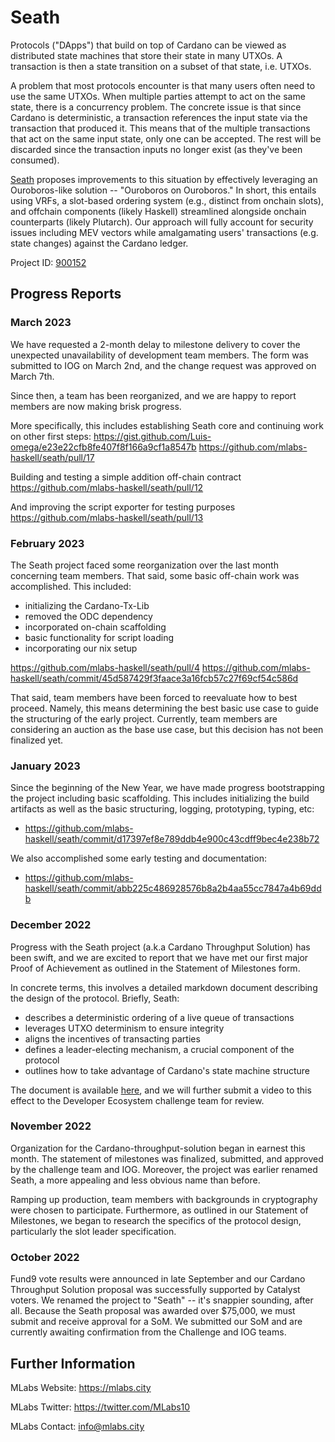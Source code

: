 # Seath 

Protocols ("DApps") that build on top of Cardano can be viewed as distributed state machines that store their state in many UTXOs. A transaction is then a state transition on a subset of that state, i.e. UTXOs.

A problem that most protocols encounter is that many users often need to use the same UTXOs. When multiple parties attempt to act on the same state, there is a concurrency problem. The concrete issue is that since Cardano is deterministic, a transaction references the input state via the transaction that produced it. This means that of the multiple transactions that act on the same input state, only one can be accepted. The rest will be discarded since the transaction inputs no longer exist (as they've been consumed).

[Seath](https://cardano.ideascale.com/c/idea/422388) proposes improvements to this situation by effectively leveraging an Ouroboros-like solution -- "Ouroboros on Ouroboros." In short, this entails using VRFs, a slot-based ordering system (e.g., distinct from onchain slots), and offchain components (likely Haskell) streamlined alongside onchain counterparts (likely Plutarch). Our approach will fully account for security issues including MEV vectors while amalgamating users' transactions (e.g. state changes) against the Cardano ledger.

Project ID: [900152](https://docs.google.com/spreadsheets/d/1bfnWFa94Y7Zj0G7dtpo9W1nAYGovJbswipxiHT4UE3g/edit#gid=917336114)

## Progress Reports

### March 2023

We have requested a 2-month delay to milestone delivery to cover the unexpected unavailability of development team members. The form was submitted to IOG on March 2nd, and the change request was approved on March 7th.

Since then, a team has been reorganized, and we are happy to report members are now making brisk progress. 

More specifically, this includes establishing Seath core and continuing work on other first steps:
https://gist.github.com/Luis-omega/e23e22cfb8fe407f8f166a9cf1a8547b
https://github.com/mlabs-haskell/seath/pull/17

Building and testing a simple addition off-chain contract
https://github.com/mlabs-haskell/seath/pull/12

And improving the script exporter for testing purposes
https://github.com/mlabs-haskell/seath/pull/13 


### February 2023

The Seath project faced some reorganization over the last month concerning team members. That said, some basic off-chain work was accomplished. This included:

* initializing the Cardano-Tx-Lib
* removed the ODC dependency
* incorporated on-chain scaffolding
* basic functionality for script loading 
* incorporating our nix setup 

https://github.com/mlabs-haskell/seath/pull/4
https://github.com/mlabs-haskell/seath/commit/45d587429f3faace3a16fcb57c27f69cf54c586d

That said, team members have been forced to reevaluate how to best proceed. Namely, this means determining the best basic use case to guide the structuring of the early project. Currently, team members are considering an auction as the base use case, but this decision has not been finalized yet. 

### January 2023

Since the beginning of the New Year, we have made progress bootstrapping the project including basic scaffolding. This includes initializing the build artifacts as well as the basic structuring, logging, prototyping, typing, etc:
* https://github.com/mlabs-haskell/seath/commit/d17397ef8e789ddb4e900c43cdff9bec4e238b72

We also accomplished some early testing and documentation:
* https://github.com/mlabs-haskell/seath/commit/abb225c486928576b8a2b4aa55cc7847a4b69ddb

### December 2022

Progress with the Seath project (a.k.a Cardano Throughput Solution) has been swift, and we are excited to report that we have met our first major Proof of Achievement as outlined in the Statement of Milestones form.

In concrete terms, this involves a detailed markdown document describing the design of the protocol. Briefly, Seath:

* describes a deterministic ordering of a live queue of transactions
* leverages UTXO determinism to ensure integrity
* aligns the incentives of transacting parties
* defines a leader-electing mechanism, a crucial component of the protocol
* outlines how to take advantage of Cardano's state machine structure

The document is available [here](https://github.com/mlabs-haskell/seath), and we will further submit a video to this effect to the Developer Ecosystem challenge team for review.

### November 2022

Organization for the Cardano-throughput-solution began in earnest this month. The statement of milestones was finalized, submitted, and approved by the challenge team and IOG. Moreover, the project was earlier renamed Seath, a more appealing and less obvious name than before.

Ramping up production, team members with backgrounds in cryptography were chosen to participate. Furthermore, as outlined in our Statement of Milestones, we began to research the specifics of the protocol design, particularly the slot leader specification. 

### October 2022

Fund9 vote results were announced in late September and our Cardano Throughput Solution proposal was successfully supported by Catalyst voters. We renamed the project to "Seath" -- it's snappier sounding, after all. Because the Seath proposal was awarded over $75,000, we must submit and receive approval for a SoM. We submitted our SoM and are currently awaiting confirmation from the Challenge and IOG teams.

## Further Information

MLabs Website: https://mlabs.city

MLabs Twitter: https://twitter.com/MLabs10

MLabs Contact: info@mlabs.city
